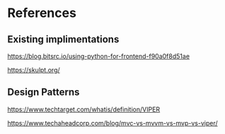 # References

## Existing implimentations

<https://blog.bitsrc.io/using-python-for-frontend-f90a0f8d51ae>

<https://skulpt.org/>

## Design Patterns

<https://www.techtarget.com/whatis/definition/VIPER>

<https://www.techaheadcorp.com/blog/mvc-vs-mvvm-vs-mvp-vs-viper/>
